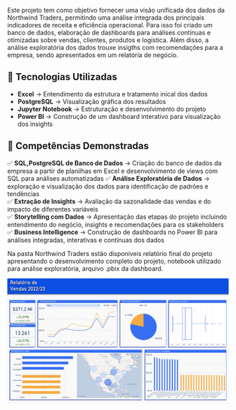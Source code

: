 Este projeto tem como objetivo fornecer uma visão unificada dos dados da Northwind Traders, permitindo uma análise integrada dos principais indicadores de receita e eficiência operacional. Para isso foi criado um banco de dados, elaboração de dashboards para análises contínuas e otimizadas sobre vendas, clientes, produtos e  logística. Além disso, a análise exploratória dos dados trouxe insigths com recomendações para a empresa, sendo apresentados em um relatória de negócio.

## 📌 Tecnologias Utilizadas  
- **Excel** → Entendimento da estrutura e tratamento inical dos dados 
- **PostgreSQL** → Visualização gráfica dos resultados  
- **Jupyter Notebook** → Estruturação e desenvolvimento do projeto  
- **Power BI** → Construção de um dashboard interativo para visualização dos insights  

## 🎯 Competências Demonstradas  
✅ **SQL,PostgreSQL de Banco de Dados** → Criação do banco de dados da empresa a partir de planilhas em Excel e desenvolvimento de views com SQL para análises automatizadas
✅ **Análise Exploratória de Dados** → exploração e visualização dos dados para identificação de padrões e tendências  
✅ **Extração de Insights** → Avaliação da sazonalidade das vendas e do impacto de diferentes variáveis  
✅ **Storytelling com Dados** → Apresentação das etapas do projeto incluindo entendimento do negócio, insights e recomendações para os stakeholders
✅ **Business Intelligence** → Construção de dashboards no Power BI para análises integradas, interativas e contínuas dos dados

Na pasta Northwind Traders estão disponíveis relatório final do projeto apresentando o desenvolvimento completo do projeto, notebook utilizado para análise exploratória, arquivo .pbix da dashboard.

![Dashboard](https://github.com/davicarv/Portfolio/blob/main/CarSales/Dashboard%20image.png?raw=true)
